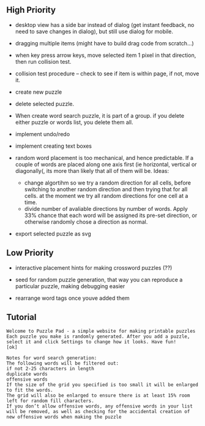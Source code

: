 
## High Priority

- desktop view has a side bar instead of dialog (get instant feedback, no need to save changes in dialog), but still use dialog for mobile.

- dragging multiple items (might have to build drag code from scratch…)

- when key press arrow keys, move selected item 1 pixel in that direction, then run collision test.

- collision test procedure – check to see if item is within page, if not, move it.

- create new puzzle

- delete selected puzzle.

- When create word search puzzle, it is part of a group. if you delete either puzzle or words list, you delete them all.

- implement undo/redo

- implement creating text boxes

- random word placement is too mechanical, and hence predictable. If a couple of words are placed along one axis first (ie horizontal, vertical or diagonally(, its more than likely that all of them will be. Ideas:
  - change algortihm so we try a random direction for all cells, before switching to another random direction and then trying that for all cells. at the moment we try all random directions for one cell at a time.
  - divide number of avaliable directions by number of words. Apply 33% chance that each word will be assigned its pre-set direction, or otherwise randomly chose a direction as normal. 

- export selected puzzle as svg


## Low Priority

- interactive placement hints for making crossword puzzles (??)

- seed for random puzzle generation, that way you can reproduce a particular puzzle, making debugging easier

- rearrange word tags once youve added them

## Tutorial

```
Welcome to Puzzle Pad - a simple website for making printable puzzles
Each puzzle you make is randomly generated. After you add a puzzle, select it and click Settings to change how it looks. Have fun!
[ok]
```

```
Notes for word search generation:
The following words will be filtered out:
if not 2-25 characters in length
duplicate words
offensive words
If the size of the grid you specified is too small it will be enlarged to fit the words.
The grid will also be enlarged to ensure there is at least 15% room left for random fill characters.
If you don’t allow offensive words, any offensive words in your list will be removed, as well as checking for the accidental creation of new offensive words when making the puzzle
```
